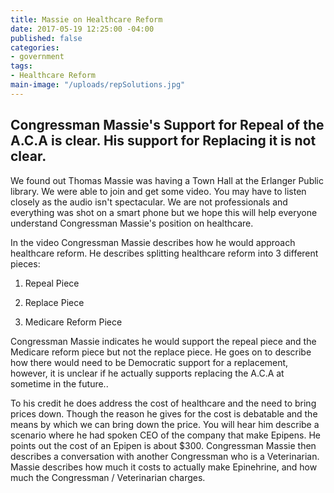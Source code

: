 ```yaml
---
title: Massie on Healthcare Reform
date: 2017-05-19 12:25:00 -04:00
published: false
categories:
- government
tags:
- Healthcare Reform
main-image: "/uploads/repSolutions.jpg"
---
```


## Congressman Massie's Support for Repeal of the A.C.A is clear. His support for Replacing it is not clear.

We found out Thomas Massie was having a Town Hall at the Erlanger Public library. We were able to join and get some video. You may have to listen closely as the audio isn't spectacular. We are not professionals and everything was shot on a smart phone but we hope this will help everyone understand Congressman Massie's position on healthcare.

In the video Congressman Massie describes how he would approach healthcare reform. He describes splitting healthcare reform into 3 different pieces:

1. Repeal Piece

2. Replace Piece

3. Medicare Reform Piece

Congressman Massie indicates he would support the repeal piece and the Medicare reform piece but not the replace piece. He goes on to describe how there would need to be Democratic support for a replacement, however, it is unclear if he actually supports replacing the A.C.A at sometime in the future..

To his credit he does address the cost of healthcare and the need to bring prices down. Though the reason he gives for the cost is debatable and the means by which we can bring down the price. You will hear him describe a scenario where he had spoken CEO of the company that make Epipens. He points out the cost of an Epipen is about $300. Congressman Massie then describes a conversation with another Congressman who is a Veterinarian. Massie describes how much it costs to actually make Epinehrine, and how much the Congressman / Veterinarian charges.